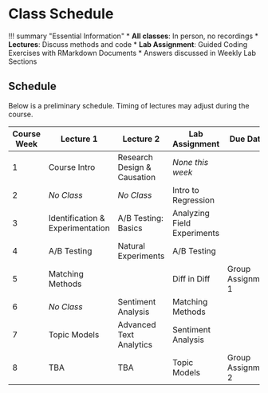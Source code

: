 # Class Schedule

!!! summary "Essential Information"
    * **All classes**: In person, no recordings
    * **Lectures**: Discuss methods and code
    * **Lab Assignment**: Guided Coding Exercises with RMarkdown Documents
      * Answers discussed in Weekly Lab Sections

## Schedule

Below is a preliminary schedule. 
Timing of lectures may adjust during the course.

| **Course Week** | **Lecture 1**                    | **Lecture 2**               | **Lab Assignment**          | **Due Dates**      |
|-----------------|----------------------------------|-----------------------------|-----------------------------|--------------------|
| 1               | Course Intro                     | Research Design & Causation |      *None this week*                       |                    |
| 2               | *No Class*                       | *No Class*                  | Intro to Regression         |                    |
| 3               | Identification & Experimentation | A/B Testing: Basics         | Analyzing Field Experiments |                    |
| 4               | A/B Testing                      | Natural Experiments         | A/B Testing                 |                    |
| 5               | Matching Methods                 |                             | Diff in Diff                | Group Assignment 1 |
| 6               | *No Class*                 | Sentiment Analysis          | Matching Methods            |                    |
| 7               | Topic Models                     | Advanced Text Analytics     | Sentiment Analysis          |                    |
| 8               | TBA                              | TBA                         | Topic Models                | Group Assignment 2 |